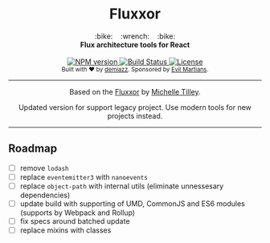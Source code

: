 <h1 align="center">Fluxxor</h1>

<div align="center">
  :bike:&nbsp;&nbsp;&nbsp;&nbsp;:wrench:&nbsp;&nbsp;&nbsp;&nbsp;:bike:
</div>
<div align="center">
  <strong>Flux architecture tools for React</strong>
</div>

<br />

<div align="center">
  <!-- NPM version -->
  <a href="https://www.npmjs.com/package/@demiazz/fluxxor">
    <img src="https://img.shields.io/npm/v/@demiazz/fluxxor.svg?style=flat-square"
      alt="NPM version" />
  </a>
  <!-- Build Status -->
  <a href="https://travis-ci.org/demiazz/lighty">
    <img src="https://img.shields.io/travis/demiazz/lighty.svg?style=flat-square"
      alt="Build Status" />
  </a>
  <!-- License -->
  <a href="https://github.com/demiazz/fluxxor/blob/master/LICENSE">
    <img src="https://img.shields.io/npm/l/@demiazz/fluxxor.svg?style=flat-square"
      alt="License" />
  </a>
</div>

<div align="center">
  <sub>Built with ❤︎ by
  <a href="https://twitter.com/demiazz">demiazz</a>.
  Sponsored by <a href="http://evilmartians.com">Evil Martians</a>.
</div>

<hr />

<div align="center">
  <p>Based on the <a href="https://github.com/BinaryMuse/fluxxor">Fluxxor</a> by <a href="https://github.com/BinaryMuse">Michelle Tilley</a>.</p>

  <p>Updated version for support legacy project. Use modern tools for new projects instead.</p>
</div>

<hr />

## Roadmap

- [ ] remove `lodash`
- [ ] replace `eventemitter3` with `nanoevents`
- [ ] replace `object-path` with internal utils (eliminate unnessesary dependencies)
- [ ] update build with supporting of UMD, CommonJS and ES6 modules (supports by Webpack and Rollup)
- [ ] fix specs around batched update
- [ ] replace mixins with classes
